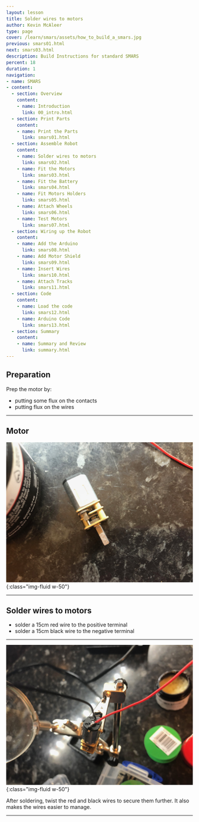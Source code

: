 ```yaml
---
layout: lesson
title: Solder wires to motors
author: Kevin McAleer
type: page
cover: /learn/smars/assets/how_to_build_a_smars.jpg
previous: smars01.html
next: smars03.html
description: Build Instructions for standard SMARS
percent: 18
duration: 1
navigation:
- name: SMARS
- content:
  - section: Overview
    content:
    - name: Introduction
      link: 00_intro.html
  - section: Print Parts
    content:
    - name: Print the Parts
      link: smars01.html
  - section: Assemble Robot
    content:
    - name: Solder wires to motors
      link: smars02.html
    - name: Fit the Motors
      link: smars03.html
    - name: Fit the Battery
      link: smars04.html
    - name: Fit Motors Holders
      link: smars05.html
    - name: Attach Wheels
      link: smars06.html
    - name: Test Motors
      link: smars07.html
  - section: Wiring up the Robot
    content:
    - name: Add the Arduino
      link: smars08.html
    - name: Add Motor Shield
      link: smars09.html
    - name: Insert Wires
      link: smars10.html
    - name: Attach Tracks
      link: smars11.html
  - section: Code
    content:
    - name: Load the code
      link: smars12.html
    - name: Arduino Code
      link: smars13.html
  - section: Summary
    content:
    - name: Summary and Review
      link: summary.html
---
```



## Preparation

Prep the motor by:

- putting some flux on the contacts
- putting flux on the wires

---

## Motor

![solder wires](assets/motor.jpg){:class="img-fluid w-50"}

---

## Solder wires to motors

- solder a 15cm red wire to the positive terminal
- solder a 15cm black wire to the negative terminal

---

![solder wires](assets/soldered_motor.jpg){:class="img-fluid w-50"}

After soldering, twist the red and black wires to secure them further. It also makes the wires easier to manage.

---
